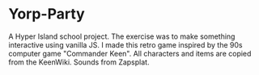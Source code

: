 # Yorp-Party
A Hyper Island school project. The exercise was to make something interactive using vanilla JS.
I made this retro game inspired by the 90s computer game "Commander Keen". 
All characters and items are copied from the KeenWiki. 
Sounds from Zapsplat.
